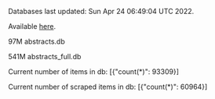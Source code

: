 Databases last updated: Sun Apr 24 06:49:04 UTC 2022. 

Available [here](https://github.com/cbeauhilton/ash-db/releases).


97M	abstracts.db

541M	abstracts_full.db

Current number of items in db:
[{"count(*)": 93309}]

Current number of scraped items in db:
[{"count(*)": 60964}]
